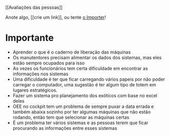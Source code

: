 [[Avaliações das pessoas]]

Anote algo, [[crie um link]], ou tente [o Importer](https://help.obsidian.md/Plugins/Importer)!

# Importante
- Aprender o que é o caderno de liberação das máquinas
- Os manutentores precisam alimentar os dados dos sistemas, mas eles estão sempre ocupados para isso
- As vezes os funcionários tem certa dificuldade em encontrar as informações nos sistemas
- Uma dificuldade é ter que ficar carregando vários papeis por não poder carregar o computador, uma sugestão é ter algum tipo de totem em lugares estratégicos.
- Fazer um sistema pro planejamento dos exóticos com base no excel deles
- OEE no cockpit tem um problema de sempre puxar a data errada e também abaixa sozinho por ter algumas máquinas que não estão rodando, então tem que selecionar as máquinas certas
- É um problema ter vários sistemas e as pessoas terem que ficar procurando as informações entre esses sistemas